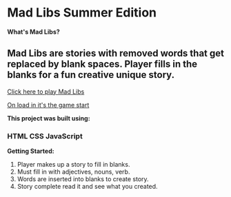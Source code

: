 # Mad Libs Summer Edition 

**What's Mad Libs?** 

## Mad Libs are stories with removed words that get replaced by blank spaces. Player fills in the blanks for a fun creative unique story. 



[Click here to play Mad Libs](https://edwin850.github.io/Mad-Libs-Game-Browser-based-game/)

[On load in it's the game start](https://imgur.com/a/xCCfh08)
 


**This project was built using:** 

### HTML CSS JavaScript

**Getting Started:**

  1. Player makes up a story to fill in blanks.
  2. Must fill in with adjectives, nouns, verb.
  3. Words are inserted into blanks to create story.
  4. Story complete read it and see what you created. 